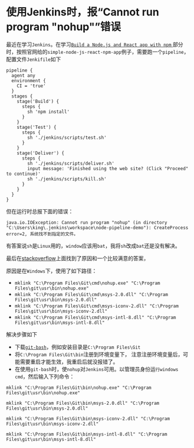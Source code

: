 # 使用Jenkins时，报“Cannot run program "nohup"”错误

最近在学习` Jenkins `。在学习[` Build a Node.js and React app with npm ` ](https://note.youdao.com/)部分时，按照官网给的` simple-node-js-react-npm-app `例子，需要跑一个` pipeline `，配置文件` Jenkifile `如下

```
pipeline {
  agent any
  environment {
    CI = 'true'
  }
  stages {
    stage('Build') {
      steps {
        sh 'npm install'
      }
    }
    stage('Test') {
      steps {
        sh './jenkins/scripts/test.sh'
      }
    }
    stage('Deliver') {
      steps {
        sh './jenkins/scripts/deliver.sh'
        input message: 'Finished using the web site? (Click "Proceed" to continue)'
        sh './jenkins/scripts/kill.sh'
      }
    }
  }
}
```
但在运行时总报下面的错误：

```
java.io.IOException: Cannot run program "nohup" (in directory "C:\Users\king\.jenkins\workspace\node-pipeline-demo"): CreateProcess error=2, 系统找不到指定的文件。
```
有答案说` sh `是` Linux `用的，` window `应该用` bat `，我将` sh `改成` bat `还是没有解决。

最后在[stackoverflow](https://stackoverflow.com)上面找到了原因和一个比较满意的答案，

原因是在` Windows `下，使用了如下路径：

- ` mklink "C:\Program Files\Git\cmd\nohup.exe" "C:\Program Files\git\usr\bin\nohup.exe" `
- ` mklink "C:\Program Files\Git\cmd\msys-2.0.dll" "C:\Program Files\git\usr\bin\msys-2.0.dll" `
- ` mklink "C:\Program Files\Git\cmd\msys-iconv-2.dll" "C:\Program Files\git\usr\bin\msys-iconv-2.dll" `
- ` mklink "C:\Program Files\Git\cmd\msys-intl-8.dll" "C:\Program Files\git\usr\bin\msys-intl-8.dll" `


解决步骤如下

- 下载[` git-bash `](https://git-scm.com/downloads)，例如安装目录是` C:\Program Files\Git `
- 将` C:\Program Files\Git\bin `注册到环境变量下， 注意注册环境变量后，可能需要重启才能生效，我重启后就没报错了。
- 在使用` git-bash `时，使` nohup `对` Jenkins `可用。以管理员身份运` 行windows cmd `，然后输入下列命令：

```shell
mklink "C:\Program Files\Git\bin\nohup.exe" "C:\Program Files\git\usr\bin\nohup.exe"

mklink "C:\Program Files\Git\bin\msys-2.0.dll" "C:\Program Files\git\usr\bin\msys-2.0.dll"

mklink "C:\Program Files\Git\bin\msys-iconv-2.dll" "C:\Program Files\git\usr\bin\msys-iconv-2.dll"

mklink "C:\Program Files\Git\bin\msys-intl-8.dll" "C:\Program Files\git\usr\bin\msys-intl-8.dll"
```

